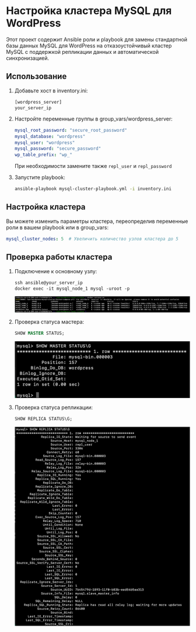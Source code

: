 # Настройка кластера MySQL для WordPress

Этот проект содержит Ansible роли и playbook для замены стандартной базы данных MySQL для WordPress на отказоустойчивый кластер MySQL с поддержкой репликации данных и автоматической синхронизацией.

## Использование

1. Добавьте хост в inventory.ini:
   ```
   [wordpress_server]
   your_server_ip
   ```

2. Настройте переменные группы в group_vars/wordpress_server:
   ```yaml
   mysql_root_password: "secure_root_password"
   mysql_database: "wordpress"
   mysql_user: "wordpress"
   mysql_password: "secure_password"
   wp_table_prefix: "wp_"
   ```
   При необходимости замените также `repl_user` и `repl_password`

3. Запустите playbook:
   ```bash
   ansible-playbook mysql-cluster-playbook.yml -i inventory.ini
   ```

## Настройка кластера

Вы можете изменить параметры кластера, переопределив переменные роли в вашем playbook или в group_vars:

```yaml
mysql_cluster_nodes: 5  # Увеличить количество узлов кластера до 5
```

## Проверка работы кластера

1. Подключение к основному узлу:
   ```
   ssh ansible@your_server_ip
   docker exec -it mysql_node_1 mysql -uroot -p
   ```
   ![Cтатус](images/Screenshot2025-04-13at21.25.36.png)

2. Проверка статуса мастера:
   ```sql
   SHOW MASTER STATUS;
   ```
   ![Cтатус мастера](images/Screenshot2025-04-13at21.25.07.png)
3. Проверка статуса репликации:
   ```sql
   SHOW REPLICA STATUS\G;
   ```
   ![Cтатус репликации](images/Screenshot2025-04-13at21.23.43.png)
   